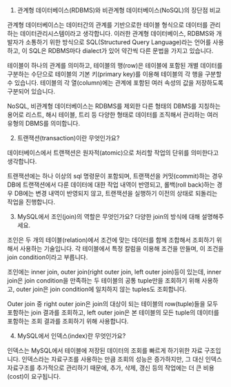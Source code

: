 1. 관계형 데이터베이스(RDBMS)와 비관계형 데이터베이스(NoSQL)의 장단점 비교

관계형 데이터베이스는 데이터간의 관계를 기반으로한 테이블 형식으로 데이터를 관리하는 데이터관리시스템이라고 생각합니다.
이러한 관계형 데이터베이스, RDBMS와 개발자가 소통하기 위한 방식으로 SQL(Structured Query Language)라는 언어를 사용하고, 이 SQL은 RDBMS마다 dialect가 있어 약간씩 다른 문법을 가지고 있습니다.

테이블이 하나의 관계를 의미하고, 테이블의 행(row)은 테이블에 포함된 개별 데이터를 구분하는 수단으로 테이블의 기본 키(primary key)를 이용해 테이블의 각 행을 구분할 수 있습니다.
테이블의 각 열(column)에는 관계에 포함된 여러 속성의 값을 저장하도록 구분되어 있습니다.

NoSQL, 비관계형 데이터베이스는 RDBMS를 제외한 다른 형태의 DBMS를 지칭하는 용어로 리스트, 해시 테이블, 트리 등 다양한 형태로 데이터를 조직해서 관리하는 여러 유형의 DBMS를 의미합니다.

2. 트랜잭션(transaction)이란 무엇인가요?

데이터베이스에서 트랜잭션은 원자적(atomic)으로 처리할 작업의 단위를 의미한다고 생각합니다.

트랜잭션에는 하나 이상의 sql 명령문이 포함되며, 트랜잭션을 커밋(commit)하는 경우 DB에 트랜잭션에서 다룬 데이터에 대한 작업 내역이 반영되고, 롤백(roll back)하는 경우 DB에는 변경 내역이 반영되지 않고, 트랜잭션을 실행하기 이전의 상태로 되돌리는 작업을 진행합니다.


3. MySQL에서 조인(join)의 역할은 무엇인가요? 다양한 join의 방식에 대해 설명해주세요.

조인은 두 개의 테이블(relation)에서 조건에 맞는 데이터를 함께 조합해서 조회하기 위해서 사용하는 기술입니다. 각 테이블에서 특정 칼럼을 이용해 조건을 만들며, 이 조건을 join condition이라고 부릅니다.

조인에는 inner join, outer join(right outer join, left outer join)등이 있는데, inner join은 join condition을 만족하는 두 테이블의 공통 tuple만을 조회하기 위해 사용하고, outer join은 join condition에 일치하지 않는 tuples도 조회합니다.

Outer join 중 right outer join은 join의 대상이 되는 테이블의 row(tuple)들을 모두 포함하는 join 결과를 조회하고, left outer join은 본 테이블의 모든 tuple의 데이터를 포함하는 조회 결과를 조회하기 위해 사용합니다.

4. MySQL에서 인덱스(index)란 무엇인가요?

인덱스는 MySQL에서 테이블에 저장된 데이터의 조회를 빠르게 하기위한 자료 구조입니다. 인덱스라는 자료구조를 사용하는 만큼 조회의 성능은 증가하지만, 그 대신 인덱스 자료구조를 추가적으로 관리하기 때문에, 추가, 삭제, 갱신 등의 작업에는 더 큰 비용(cost)이 요구됩니다.

